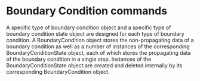 # Boundary Condition commands

A specific type of boundary condition object and a specific type of boundary condition state object are designed for each type of boundary condition. A BoundaryCondition object stores the non-propagating data of a boundary condition as well as a number of instances of the corresponding BoundaryConditionState object, each of which stores the propagating data of the boundary condition in a single step. Instances of the BoundaryConditionState object are created and deleted internally by its corresponding BoundaryCondition object.